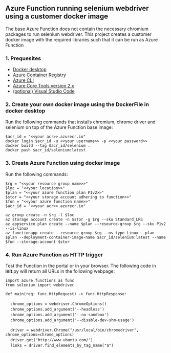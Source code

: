 ## Azure Function running selenium webdriver using a customer docker image
The base Azure Function does not contain the necessary chromium packages to run selenium webdriver. This project creates a customer docker image with the required libraries such that it can be run as Azure Function

### 1. Prequesites

- [Docker desktop](https://docs.docker.com/get-docker/)
- [Azure Container Registry](https://docs.microsoft.com/nl-nl/azure/container-registry/container-registry-get-started-portal)
- [Azure CLI](https://docs.microsoft.com/en-us/cli/azure/install-azure-cli?view=azure-cli-latest)
- [Azure Core Tools version 2.x](https://docs.microsoft.com/en-us/azure/azure-functions/functions-run-local?tabs=windows%2Ccsharp%2Cbash#v2)
- [(optional) Visual Studio Code](https://code.visualstudio.com/)

### 2. Create your own docker image using the DockerFile in docker desktop

Run the following commands that installs chromium, chrome driver and selenium on top of the Azure Function base image:

`$acr_id = "<<your acr>>.azurecr.io"`  
`docker login $acr_id -u <<your username>> -p <<your password>>`  
`docker build --tag $acr_id/selenium .`  
`docker push $acr_id/selenium:latest`

### 3. Create Azure Function using docker image

Run the following commands:

`$rg = "<<your resource group name>>"`  
`$loc = "<<your location>>"`  
`$plan = "<<your azure function plan P1v2>>"`  
`$stor = "<<your storage account adhering to function>>"`  
`$fun = "<<your azure function name>>"`  
`$acr_id = "<<your acr>>.azurecr.io"`  

`az group create -n $rg -l $loc`  
`az storage account create -n $stor -g $rg --sku Standard_LRS`  
`az appservice plan create --name $plan --resource-group $rg --sku P1v2 --is-linux`  
`az functionapp create --resource-group $rg --os-type Linux --plan $plan --deployment-container-image-name $acr_id/selenium:latest --name $fun --storage-account $stor`

### 4. Run Azure Function as HTTP trigger

Test the Function in the portal or in your browser. The following code in __init__.py will return all URLs in the following webpage:

`import azure.functions as func`  
`from selenium import webdriver`  

`def main(req: func.HttpRequest) -> func.HttpResponse:`  

&nbsp;&nbsp;&nbsp;&nbsp;`chrome_options = webdriver.ChromeOptions()`  
&nbsp;&nbsp;&nbsp;&nbsp;`chrome_options.add_argument('--headless')`  
&nbsp;&nbsp;&nbsp;&nbsp;`chrome_options.add_argument('--no-sandbox')`  
&nbsp;&nbsp;&nbsp;&nbsp;`chrome_options.add_argument('--disable-dev-shm-usage')`  

&nbsp;&nbsp;&nbsp;&nbsp;`driver = webdriver.Chrome("/usr/local/bin/chromedriver", chrome_options=chrome_options)`  
&nbsp;&nbsp;&nbsp;&nbsp;`driver.get('http://www.ubuntu.com/')`  
&nbsp;&nbsp;&nbsp;&nbsp;`links = driver.find_elements_by_tag_name("a")`  